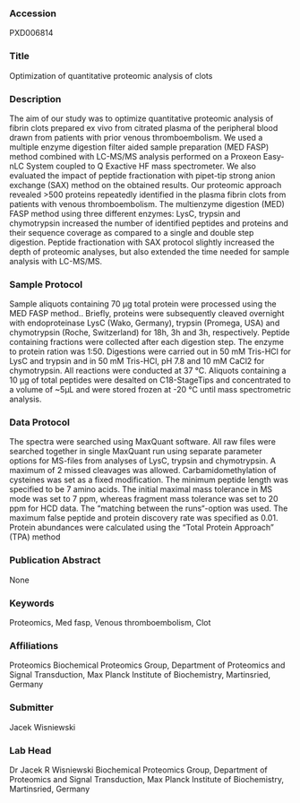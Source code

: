 ### Accession
PXD006814

### Title
Optimization of quantitative proteomic analysis of clots

### Description
The aim of our study was to optimize quantitative proteomic analysis of  fibrin clots prepared ex vivo from citrated plasma of the peripheral blood drawn from patients with prior venous thromboembolism. We used a multiple enzyme digestion filter aided sample preparation (MED FASP) method combined with LC-MS/MS analysis performed on a Proxeon Easy-nLC System coupled to Q Exactive HF mass spectrometer. We also evaluated the impact of peptide fractionation with pipet-tip strong anion exchange (SAX) method on the obtained results. Our proteomic approach revealed >500 proteins repeatedly identified in the plasma fibrin clots from patients with venous thromboembolism. The multienzyme digestion (MED) FASP method using three different enzymes: LysC, trypsin and chymotrypsin increased the number of identified peptides and proteins and their sequence coverage as compared to a single and double step digestion. Peptide fractionation with SAX protocol slightly increased the depth of proteomic analyses, but also extended the time needed for sample analysis with LC-MS/MS.

### Sample Protocol
Sample aliquots containing 70 µg total protein were processed using the MED FASP method.. Briefly, proteins were subsequently cleaved overnight with endoproteinase LysC (Wako, Germany), trypsin (Promega, USA) and chymotrypsin (Roche, Switzerland) for 18h, 3h and 3h, respectively. Peptide containing fractions were collected after each digestion step. The enzyme to protein ration was 1:50. Digestions were carried out in 50 mM Tris-HCl for LysC and trypsin and in 50 mM Tris-HCl, pH 7.8 and 10 mM CaCl2 for chymotrypsin. All reactions were conducted at 37 °C. Aliquots containing a 10 µg of total peptides were desalted on C18-StageTips  and concentrated to a volume of ~5µL and were stored frozen at -20 °C until mass spectrometric analysis.

### Data Protocol
The spectra were searched using MaxQuant software. All raw files were searched together in single MaxQuant run using separate parameter options for MS-files from analyses of LysC, trypsin and chymotrypsin. A maximum of 2 missed cleavages was allowed. Carbamidomethylation of cysteines was set as a fixed modification. The minimum peptide length was specified to be 7 amino acids. The initial maximal mass tolerance in MS mode was set to 7 ppm, whereas fragment mass tolerance was set to 20 ppm for HCD data. The “matching between the runs“-option was used. The maximum false peptide and protein discovery rate was specified as 0.01. Protein abundances were calculated using the “Total Protein Approach” (TPA) method

### Publication Abstract
None

### Keywords
Proteomics, Med fasp, Venous thromboembolism, Clot

### Affiliations
Proteomics
Biochemical Proteomics Group, Department of Proteomics and Signal Transduction, Max Planck Institute of Biochemistry, Martinsried, Germany

### Submitter
Jacek Wisniewski

### Lab Head
Dr Jacek R Wisniewski
Biochemical Proteomics Group, Department of Proteomics and Signal Transduction, Max Planck Institute of Biochemistry, Martinsried, Germany


